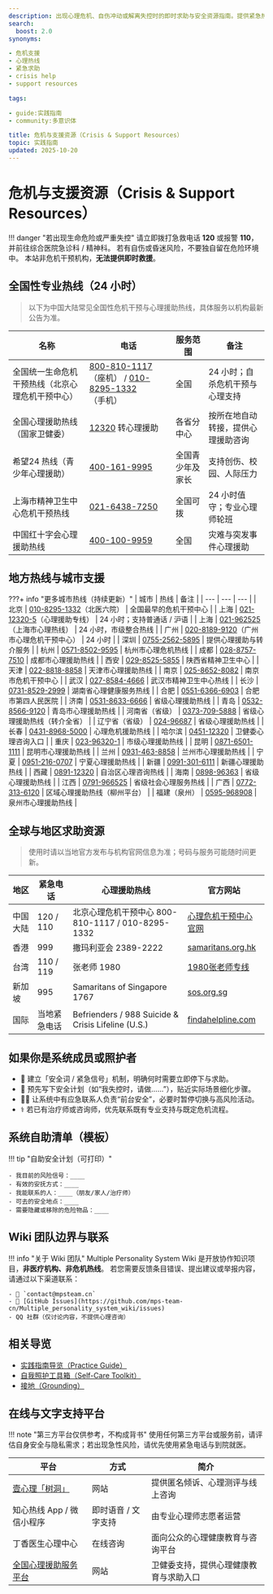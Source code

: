 ```yaml
---
description: 出现心理危机、自伤冲动或解离失控时的即时求助与安全资源指南。提供紧急热线、全球支援机构与自助安全计划模板。
search:
  boost: 2.0
synonyms:

- 危机支援
- 心理热线
- 紧急求助
- crisis help
- support resources

tags:

- guide:实践指南
- community:多意识体

title: 危机与支援资源（Crisis & Support Resources）
topic: 实践指南
updated: 2025-10-20
---
```


# 危机与支援资源（Crisis & Support Resources）

!!! danger "若出现生命危险或严重失控"
    请立即拨打急救电话 **120** 或报警 **110**，并前往综合医院急诊科 / 精神科。
    若有自伤或昏迷风险，不要独自留在危险环境中。
    本站非危机干预机构，**无法提供即时救援**。

## 全国性专业热线（24 小时）

> 以下为中国大陆常见全国性危机干预与心理援助热线，具体服务以机构最新公告为准。

| 名称 | 电话 | 服务范围 | 备注 |
| --- | --- | --- | --- |
| 全国统一生命危机干预热线（北京心理危机干预中心） | [800-810-1117](tel:+8608008101117)（座机） / [010-8295-1332](tel:+861082951332)（手机） | 全国 | 24 小时；自杀危机干预与心理支持 |
| 全国心理援助热线（国家卫健委） | [12320](tel:+8612320) 转心理援助 | 各省分中心 | 按所在地自动转接，提供心理援助咨询 |
| 希望24 热线（青少年心理援助） | [400-161-9995](tel:+864001619995) | 全国青少年及家长 | 支持创伤、校园、人际压力 |
| 上海市精神卫生中心危机干预热线 | [021-6438-7250](tel:+862164387250) | 全国可拨 | 24 小时值守；专业心理师轮班 |
| 中国红十字会心理援助热线 | [400-100-9959](tel:+864001009959) | 全国 | 灾难与突发事件心理援助 |

## 地方热线与城市支援

???+ info "更多城市热线（持续更新）"
    | 城市 | 热线 | 备注 |
    | --- | --- | --- |
    | 北京 | [010-8295-1332](tel:+861082951332)（北医六院） | 全国最早的危机干预中心 |
    | 上海 | [021-12320-5](tel:+8621123205)（心理援助专线） | 24 小时；支持普通话 / 沪语 |
    | 上海 | [021-962525](tel:+8621962525)（上海市心理热线） | 24 小时，市级整合热线 |
    | 广州 | [020-8189-9120](tel:+862081899120)（广州市心理危机干预中心） | 24 小时 |
    | 深圳 | [0755-2562-5895](tel:+8675525625895) | 提供心理援助与转介服务 |
    | 杭州 | [0571-8502-9595](tel:+8657185029595) | 杭州市心理危机热线 |
    | 成都 | [028-8757-7510](tel:+862887577510) | 成都市心理援助热线 |
    | 西安 | [029-8525-5855](tel:+862985255855) | 陕西省精神卫生中心 |
    | 天津 | [022-8818-8858](tel:+862288188858) | 天津市心理援助热线 |
    | 南京 | [025-8652-8082](tel:+862586528082) | 南京市危机干预中心 |
    | 武汉 | [027-8584-4666](tel:+862785844666) | 武汉市精神卫生中心热线 |
    | 长沙 | [0731-8529-2999](tel:+8673185292999) | 湖南省心理健康服务热线 |
    | 合肥 | [0551-6366-6903](tel:+8655163666903) | 合肥市第四人民医院 |
    | 济南 | [0531-8633-6666](tel:+8653186336666) | 省级心理援助热线 |
    | 青岛 | [0532-8566-9120](tel:+8653285669120) | 青岛市心理援助热线 |
    | 河南省（省级） | [0373-709-5888](tel:+863737095888) | 省级心理援助热线（转介全省） |
    | 辽宁省（省级） | [024-96687](tel:+862496687) | 省级心理援助热线 |
    | 长春 | [0431-8968-5000](tel:+8643189685000) | 心理危机援助热线 |
    | 哈尔滨 | [0451-12320](tel:+8645112320) | 卫健委心理咨询入口 |
    | 重庆 | [023-96320-1](tel:+8623963201) | 市级心理援助热线 |
    | 昆明 | [0871-6501-1111](tel:+8687165011111) | 昆明市心理援助热线 |
    | 兰州 | [0931-463-8858](tel:+869314638858) | 兰州市心理援助热线 |
    | 宁夏 | [0951-216-0707](tel:+869512160707) | 宁夏心理援助热线 |
    | 新疆 | [0991-301-6111](tel:+869913016111) | 新疆心理援助热线 |
    | 西藏 | [0891-12320](tel:+8689112320) | 自治区心理咨询热线 |
    | 海南 | [0898-96363](tel:+8689896363) | 省级心理援助热线 |
    | 江西 | [0791-966525](tel:+86791966525) | 省级社会心理服务热线 |
    | 广西 | [0772-313-6120](tel:+867723136120) | 区域心理援助热线（柳州平台） |
    | 福建（泉州） | [0595-968908](tel:+86595968908) | 泉州市心理援助热线 |

## 全球与地区求助资源

> 使用时请以当地官方发布与机构官网信息为准；号码与服务可能随时间更新。

| 地区   | 紧急电话      | 心理援助热线                                             | 官方网站                                               |
| ---- | --------- | -------------------------------------------------- | -------------------------------------------------- |
| 中国大陆 | 120 / 110 | 北京心理危机干预中心 800-810-1117 / 010-8295-1332             | [心理危机干预中心官网](http://www.crisis.org.cn/)            |
| 香港   | 999       | 撒玛利亚会 2389-2222                                    | [samaritans.org.hk](https://www.samaritans.org.hk) |
| 台湾   | 110 / 119 | 张老师 1980                                           | [1980张老师专线](https://1980.org.tw)                   |
| 新加坡  | 995       | Samaritans of Singapore 1767                       | [sos.org.sg](https://sos.org.sg)                   |
| 国际   | 当地紧急电话    | Befrienders / 988 Suicide & Crisis Lifeline (U.S.) | [findahelpline.com](https://findahelpline.com)     |

## 如果你是系统成员或照护者

- 🧩 建立「安全词 / 紧急信号」机制，明确何时需要立即停下与求助。
- 📓 预先写下安全计划（如“我失控时，请做……”），贴近实际场景细化步骤。
- 🧍‍♀️ 让系统中有应急联系人负责“前台安全”，必要时暂停切换与高风险活动。
- ⚕️ 若已有治疗师或咨询师，优先联系既有专业支持与既定危机流程。

## 系统自助清单（模板）

!!! tip "自助安全计划（可打印）"

    - 我目前的风险信号：____
    - 有效的安抚方式：____
    - 我能联系的人：____（朋友/家人/治疗师）
    - 可去的安全地点：____
    - 需要隐藏或移除的危险物品：____

## Wiki 团队边界与联系

!!! info "关于 Wiki 团队"
    Multiple Personality System Wiki 是开放协作知识项目，**非医疗机构、非危机热线**。
    若您需要反馈条目错误、提出建议或举报内容，请通过以下渠道联系：

    - 📧 `contact@mpsteam.cn`
    - 🐙 [GitHub Issues](https://github.com/mps-team-cn/Multiple_personality_system_wiki/issues)
    - QQ 社群（仅讨论内容，不提供心理咨询）

## 相关导览

- [实践指南导览（Practice Guide）](Practice-Guide.md)
- [自我照护工具箱（Self-Care Toolkit）](Self-Care-Toolkit.md)
- [接地（Grounding）](Grounding.md)

## 在线与文字支持平台

!!! note "第三方平台仅供参考，不构成背书"
    使用任何第三方平台或服务前，请评估自身安全与隐私需求；若出现急性风险，请优先使用紧急电话与到院就医。

| 平台 | 方式 | 简介 |
| --- | --- | --- |
| [壹心理「树洞」](https://www.xinli001.com) | 网站 | 提供匿名倾诉、心理测评与线上咨询 |
| 知心热线 App / 微信小程序 | 即时语音 / 文字支持 | 由专业心理师志愿者运营 |
| 丁香医生心理中心 | 在线咨询 | 面向公众的心理健康教育与咨询平台 |
| [全国心理援助服务平台](https://www.12320.net) | 网站 | 卫健委支持，提供心理健康教育与求助入口 |
